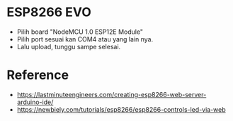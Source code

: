 # ESP8266 EVO

- Pilih board "NodeMCU 1.0 ESP12E Module"
- Pilih port sesuai kan COM4 atau yang lain nya.
- Lalu upload, tunggu sampe selesai.

# Reference

- https://lastminuteengineers.com/creating-esp8266-web-server-arduino-ide/
- https://newbiely.com/tutorials/esp8266/esp8266-controls-led-via-web